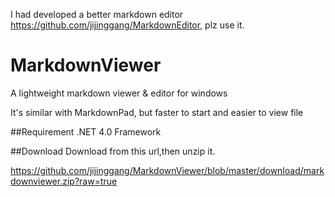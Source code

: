 I had developed a better markdown editor <https://github.com/jijinggang/MarkdownEditor>, plz use it.

MarkdownViewer
==============

A lightweight markdown viewer &amp; editor for windows

It's similar with MarkdownPad, but faster to start and easier to view file 

##Requirement
.NET 4.0 Framework

##Download
Download from this url,then unzip it.

<https://github.com/jijinggang/MarkdownViewer/blob/master/download/markdownviewer.zip?raw=true>

